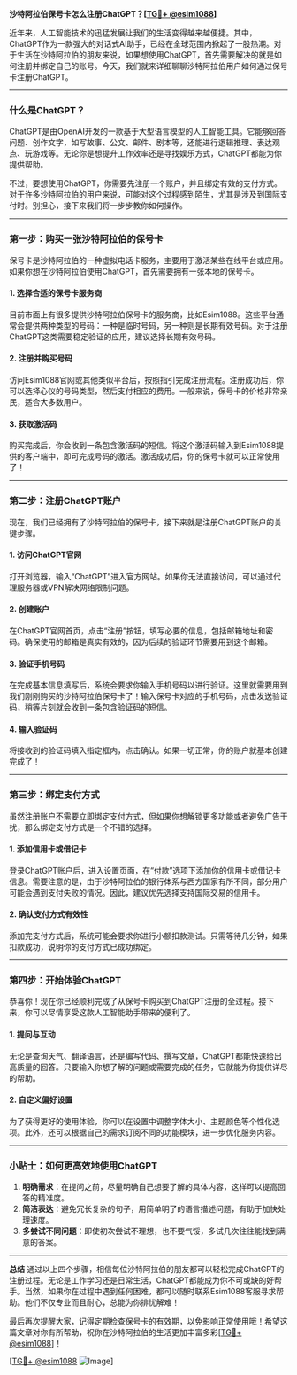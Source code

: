 **沙特阿拉伯保号卡怎么注册ChatGPT？[[TG💪+ @esim1088](https://t.me/s/esim1088)]**

近年来，人工智能技术的迅猛发展让我们的生活变得越来越便捷。其中，ChatGPT作为一款强大的对话式AI助手，已经在全球范围内掀起了一股热潮。对于生活在沙特阿拉伯的朋友来说，如果想使用ChatGPT，首先需要解决的就是如何注册并绑定自己的账号。今天，我们就来详细聊聊沙特阿拉伯用户如何通过保号卡注册ChatGPT。

---

### **什么是ChatGPT？**
ChatGPT是由OpenAI开发的一款基于大型语言模型的人工智能工具。它能够回答问题、创作文字，如写故事、公文、邮件、剧本等，还能进行逻辑推理、表达观点、玩游戏等。无论你是想提升工作效率还是寻找娱乐方式，ChatGPT都能为你提供帮助。

不过，要想使用ChatGPT，你需要先注册一个账户，并且绑定有效的支付方式。对于许多沙特阿拉伯的用户来说，可能对这个过程感到陌生，尤其是涉及到国际支付时。别担心，接下来我们将一步步教你如何操作。

---

### **第一步：购买一张沙特阿拉伯的保号卡**
保号卡是沙特阿拉伯的一种虚拟电话卡服务，主要用于激活某些在线平台或应用。如果你想在沙特阿拉伯使用ChatGPT，首先需要拥有一张本地的保号卡。

#### **1. 选择合适的保号卡服务商**
目前市面上有很多提供沙特阿拉伯保号卡的服务商，比如Esim1088。这些平台通常会提供两种类型的号码：一种是临时号码，另一种则是长期有效号码。对于注册ChatGPT这类需要稳定验证的应用，建议选择长期有效号码。

#### **2. 注册并购买号码**
访问Esim1088官网或其他类似平台后，按照指引完成注册流程。注册成功后，你可以选择心仪的号码类型，然后支付相应的费用。一般来说，保号卡的价格非常亲民，适合大多数用户。

#### **3. 获取激活码**
购买完成后，你会收到一条包含激活码的短信。将这个激活码输入到Esim1088提供的客户端中，即可完成号码的激活。激活成功后，你的保号卡就可以正常使用了！

---

### **第二步：注册ChatGPT账户**
现在，我们已经拥有了沙特阿拉伯的保号卡，接下来就是注册ChatGPT账户的关键步骤。

#### **1. 访问ChatGPT官网**
打开浏览器，输入“ChatGPT”进入官方网站。如果你无法直接访问，可以通过代理服务器或VPN解决网络限制问题。

#### **2. 创建账户**
在ChatGPT官网首页，点击“注册”按钮，填写必要的信息，包括邮箱地址和密码。确保使用的邮箱是真实有效的，因为后续的验证环节需要用到这个邮箱。

#### **3. 验证手机号码**
在完成基本信息填写后，系统会要求你输入手机号码以进行验证。这里就需要用到我们刚刚购买的沙特阿拉伯保号卡了！输入保号卡对应的手机号码，点击发送验证码，稍等片刻就会收到一条包含验证码的短信。

#### **4. 输入验证码**
将接收到的验证码填入指定框内，点击确认。如果一切正常，你的账户就基本创建完成了！

---

### **第三步：绑定支付方式**
虽然注册账户不需要立即绑定支付方式，但如果你想解锁更多功能或者避免广告干扰，那么绑定支付方式是一个不错的选择。

#### **1. 添加信用卡或借记卡**
登录ChatGPT账户后，进入设置页面，在“付款”选项下添加你的信用卡或借记卡信息。需要注意的是，由于沙特阿拉伯的银行体系与西方国家有所不同，部分用户可能会遇到支付失败的情况。因此，建议优先选择支持国际交易的信用卡。

#### **2. 确认支付方式有效性**
添加完支付方式后，系统可能会要求你进行小额扣款测试。只需等待几分钟，如果扣款成功，说明你的支付方式已成功绑定。

---

### **第四步：开始体验ChatGPT**
恭喜你！现在你已经顺利完成了从保号卡购买到ChatGPT注册的全过程。接下来，你可以尽情享受这款人工智能助手带来的便利了。

#### **1. 提问与互动**
无论是查询天气、翻译语言，还是编写代码、撰写文章，ChatGPT都能快速给出高质量的回答。只要输入你想了解的问题或需要完成的任务，它就能为你提供详尽的帮助。

#### **2. 自定义偏好设置**
为了获得更好的使用体验，你可以在设置中调整字体大小、主题颜色等个性化选项。此外，还可以根据自己的需求订阅不同的功能模块，进一步优化服务内容。

---

### **小贴士：如何更高效地使用ChatGPT**
1. **明确需求**：在提问之前，尽量明确自己想要了解的具体内容，这样可以提高回答的精准度。
2. **简洁表达**：避免冗长复杂的句子，用简单明了的语言描述问题，有助于加快处理速度。
3. **多尝试不同问题**：即使初次尝试不理想，也不要气馁，多试几次往往能找到满意的答案。

---

**总结**
通过以上四个步骤，相信每位沙特阿拉伯的朋友都可以轻松完成ChatGPT的注册过程。无论是工作学习还是日常生活，ChatGPT都能成为你不可或缺的好帮手。当然，如果你在过程中遇到任何困难，都可以随时联系Esim1088客服寻求帮助。他们不仅专业而且耐心，总能为你排忧解难！

最后再次提醒大家，记得定期检查保号卡的有效期，以免影响正常使用哦！希望这篇文章对你有所帮助，祝你在沙特阿拉伯的生活更加丰富多彩[[TG💪+ @esim1088](https://t.me/s/esim1088)]！

[[TG💪+ @esim1088](https://t.me/s/esim1088) ![Image](https://i.postimg.cc/4NQfJmqS/Snipaste-2025-05-13-00-14-12.png)]